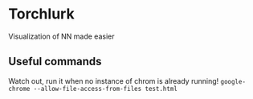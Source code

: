 # Torchlurk
Visualization of NN made easier
## Useful commands
Watch out, run it when no instance of chrom is already running!
`google-chrome --allow-file-access-from-files test.html`
